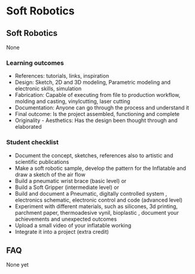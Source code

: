 # Soft Robotics

## Soft Robotics

None
### Learning outcomes

* References: tutorials, links, inspiration
* Design: Sketch, 2D and 3D modeling, Parametric modeling and  electronic skills, simulation
* Fabrication: Capable of executing from file to production workflow, molding and casting, vinylcutting, laser cutting
* Documentation: Anyone can go through the process and understand it
* Final outcome: Is the project assembled, functioning and complete
* Originality - Aesthetics: Has the design been thought through and elaborated

### Student checklist

* Document the concept, sketches, references also to artistic and scientific publications
* Make a soft robotic sample, develop the pattern for the Inflatable and draw a sketch of the air flow
* Build a pneumatic wrist brace (basic level) or
* Build a Soft Gripper (intermediate level) or
* Build and document a Pneumatic, digitally controlled system , electronics schematic, electronic control and code (advanced level)
* Experiment with different materials, such as silicones, 3d printing, parchment paper, thermoadesive vynil, bioplastic , document your achievements and unexpected outcomes
* Upload a small video of your inflatable working
* Integrate it into a project (extra credit)

## FAQ

None yet

